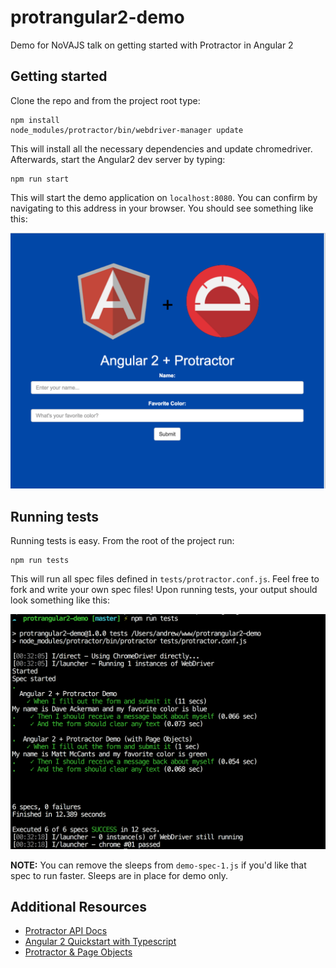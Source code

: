 # protrangular2-demo
Demo for NoVAJS talk on getting started with Protractor in Angular 2

## Getting started

Clone the repo and from the project root type:
```
npm install
node_modules/protractor/bin/webdriver-manager update
```
This will install all the necessary dependencies and update chromedriver.
Afterwards, start the Angular2 dev server by typing:
```
npm run start
```
This will start the demo application on `localhost:8080`. You can confirm by navigating to this address in your browser.
You should see something like this:

![The App](public/images/demo-app.png)

## Running tests
Running tests is easy. From the root of the project run:
```
npm run tests
```
This will run all spec files defined in `tests/protractor.conf.js`. Feel free to fork and write your own spec files!
Upon running tests, your output should look something like this:

![The Tests](public/images/demo-app-tests.png)

**NOTE:** You can remove the sleeps from `demo-spec-1.js` if you'd like that spec to run faster. Sleeps are in place for demo only.

## Additional Resources
- [Protractor API Docs](http://www.protractortest.org/#/api)
- [Angular 2 Quickstart with Typescript](https://angular.io/docs/ts/latest/quickstart.html)
- [Protractor & Page Objects](http://moduscreate.com/protractor-and-page-objects/)
